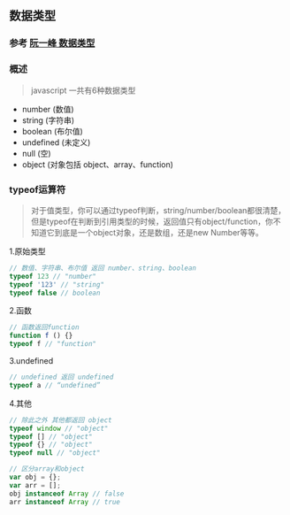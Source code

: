 ## 数据类型

### 参考 [阮一峰 数据类型](http://javascript.ruanyifeng.com/grammar/types.html)

### 概述

> javascript 一共有6种数据类型

* number (数值)
* string (字符串)
* boolean (布尔值)
* undefined (未定义)
* null (空)
* object (对象包括 object、array、function)

### typeof运算符
> 对于值类型，你可以通过typeof判断，string/number/boolean都很清楚，但是typeof在判断到引用类型的时候，返回值只有object/function，你不知道它到底是一个object对象，还是数组，还是new Number等等。

1.原始类型

```js
// 数值、字符串、布尔值 返回 number、string、boolean
typeof 123 // "number"
typeof '123' // "string"
typeof false // boolean
```

2.函数

```js
// 函数返回function
function f () {}
typeof f // "function"
```

3.undefined

```js
// undefined 返回 undefined
typeof a // “undefined”
```

4.其他

```js
// 除此之外 其他都返回 object
typeof window // "object"
typeof [] // "object"
typeof {} // "object"
typeof null // "object"
```

```js
// 区分array和object
var obj = {};
var arr = [];
obj instanceof Array // false
arr instanceof Array // true
```
